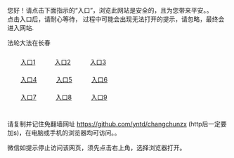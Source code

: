 您好！请点击下面指示的“入口”，浏览此网站是安全的，且为您带来平安。。 <br/>
点击入口后，请耐心等待， 过程中可能会出现无法打开的提示，请忽略，最终会进入网站. </br>

法轮大法在长春<br/>
<div style="padding:10px"><a style="margin:20px" target="_blank" href="https://d2ewpbzn56vccb.cloudfront.net/2Qpsp?tnowcw" id="ccLink1" rel="nofollow">入口1</a> <a target="_blank" style="margin:20px" href="https://d2tw2ywjhjfnff.cloudfront.net/2Qpsp?zsjbkpiv" id="ccLink2" rel="nofollow">入口2</a> <a style="margin:20px" target="_blank" href="https://d3lyfx4rq7kp7h.cloudfront.net/2Qpsp?wsspypsd" id="ccLink3" rel="nofollow">入口3</a></div>

<div style="padding:10px" ><a style="margin:20px" target="_blank" href="https://d2ewpbzn56vccb.cloudfront.net/2Qpsp?tnowcw" id="ccLink4" rel="nofollow">入口4</a> <a style="margin:20px" href="https://d2tw2ywjhjfnff.cloudfront.net/2Qpsp?zsjbkpiv" target="_blank" id="ccLink5" rel="nofollow">入口5</a> <a style="margin:20px" href="https://d3lyfx4rq7kp7h.cloudfront.net/2Qpsp?wsspypsd" target="_blank" id="ccLink6" rel="nofollow">入口6</a></div>

<div style="padding:10px"><a style="margin:20px" target="_blank" href="https://d2ewpbzn56vccb.cloudfront.net/2Qpsp?tnowcw" id="ccLink7" rel="nofollow">入口7</a> <a style="margin:20px" href="https://d2tw2ywjhjfnff.cloudfront.net/2Qpsp?zsjbkpiv" target="_blank" id="ccLink8" rel="nofollow">入口8</a> <a style="margin:20px" target="_blank" href="https://d3lyfx4rq7kp7h.cloudfront.net/2Qpsp?wsspypsd" id="ccLink9" rel="nofollow">入口9</a></div>

<br/>



请复制并记住免翻墙网址 https://github.com/yntd/changchunzx (http后一定要加s)，在电脑或手机的浏览器均可访问。。<br/>

微信如提示停止访问该网页，须先点击右上角，选择浏览器打开。

